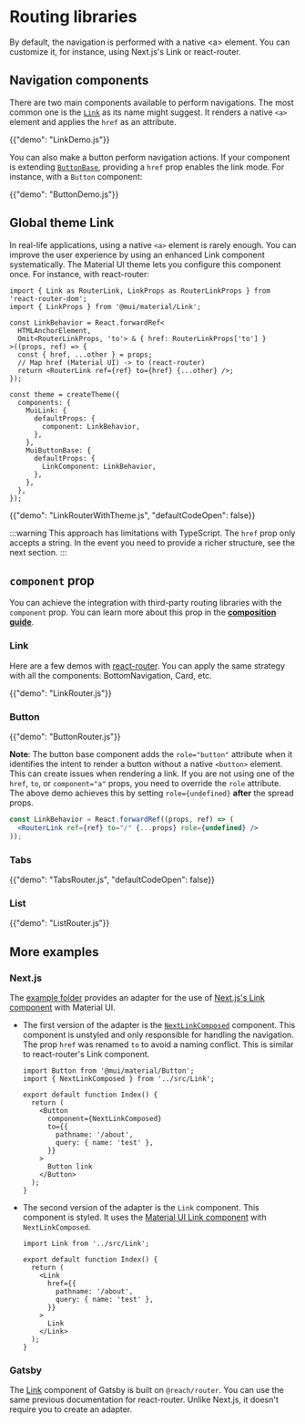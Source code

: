 # Routing libraries

<p class="description">By default, the navigation is performed with a native &lt;a&gt; element. You can customize it, for instance, using Next.js's Link or react-router.</p>

## Navigation components

There are two main components available to perform navigations.
The most common one is the [`Link`](/material-ui/react-link/) as its name might suggest.
It renders a native `<a>` element and applies the `href` as an attribute.

{{"demo": "LinkDemo.js"}}

You can also make a button perform navigation actions.
If your component is extending [`ButtonBase`](/material-ui/api/button-base/), providing a `href` prop enables the link mode.
For instance, with a `Button` component:

{{"demo": "ButtonDemo.js"}}

## Global theme Link

In real-life applications, using a native `<a>` element is rarely enough.
You can improve the user experience by using an enhanced Link component systematically.
The Material UI theme lets you configure this component once.
For instance, with react-router:

```tsx
import { Link as RouterLink, LinkProps as RouterLinkProps } from 'react-router-dom';
import { LinkProps } from '@mui/material/Link';

const LinkBehavior = React.forwardRef<
  HTMLAnchorElement,
  Omit<RouterLinkProps, 'to'> & { href: RouterLinkProps['to'] }
>((props, ref) => {
  const { href, ...other } = props;
  // Map href (Material UI) -> to (react-router)
  return <RouterLink ref={ref} to={href} {...other} />;
});

const theme = createTheme({
  components: {
    MuiLink: {
      defaultProps: {
        component: LinkBehavior,
      },
    },
    MuiButtonBase: {
      defaultProps: {
        LinkComponent: LinkBehavior,
      },
    },
  },
});
```

{{"demo": "LinkRouterWithTheme.js", "defaultCodeOpen": false}}

:::warning
This approach has limitations with TypeScript.
The `href` prop only accepts a string.
In the event you need to provide a richer structure, see the next section.
:::

## `component` prop

You can achieve the integration with third-party routing libraries with the `component` prop.
You can learn more about this prop in the **[composition guide](/material-ui/guides/composition/#component-prop)**.

### Link

Here are a few demos with [react-router](https://github.com/remix-run/react-router).
You can apply the same strategy with all the components: BottomNavigation, Card, etc.

{{"demo": "LinkRouter.js"}}

### Button

{{"demo": "ButtonRouter.js"}}

**Note**: The button base component adds the `role="button"` attribute when it identifies the intent to render a button without a native `<button>` element.
This can create issues when rendering a link.
If you are not using one of the `href`, `to`, or `component="a"` props, you need to override the `role` attribute.
The above demo achieves this by setting `role={undefined}` **after** the spread props.

```jsx
const LinkBehavior = React.forwardRef((props, ref) => (
  <RouterLink ref={ref} to="/" {...props} role={undefined} />
));
```

### Tabs

{{"demo": "TabsRouter.js", "defaultCodeOpen": false}}

### List

{{"demo": "ListRouter.js"}}

## More examples

### Next.js

The [example folder](https://github.com/mui/material-ui/tree/HEAD/examples/material-next-ts) provides an adapter for the use of [Next.js's Link component](https://nextjs.org/docs/api-reference/next/link) with Material UI.

- The first version of the adapter is the [`NextLinkComposed`](https://github.com/mui/material-ui/blob/-/examples/material-next-ts/src/Link.tsx) component.
  This component is unstyled and only responsible for handling the navigation.
  The prop `href` was renamed `to` to avoid a naming conflict.
  This is similar to react-router's Link component.

  ```tsx
  import Button from '@mui/material/Button';
  import { NextLinkComposed } from '../src/Link';

  export default function Index() {
    return (
      <Button
        component={NextLinkComposed}
        to={{
          pathname: '/about',
          query: { name: 'test' },
        }}
      >
        Button link
      </Button>
    );
  }
  ```

- The second version of the adapter is the `Link` component.
  This component is styled.
  It uses the [Material UI Link component](/material-ui/react-link/) with `NextLinkComposed`.

  ```tsx
  import Link from '../src/Link';

  export default function Index() {
    return (
      <Link
        href={{
          pathname: '/about',
          query: { name: 'test' },
        }}
      >
        Link
      </Link>
    );
  }
  ```

### Gatsby

The [Link](https://www.gatsbyjs.com/docs/linking-between-pages/) component of Gatsby is built on `@reach/router`.
You can use the same previous documentation for react-router.
Unlike Next.js, it doesn't require you to create an adapter.
